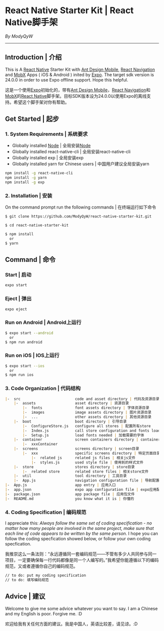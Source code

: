 # React Native Starter Kit | React Native脚手架

*By ModyQyW*

---

## Introduction | 介绍

This is A [React Native](https://facebook.github.io/react-native/) Starter Kit with [Ant Design Mobile](https://mobile.ant.design/docs/react/introduce), [React Navigation](https://reactnavigation.org/) and [MobX](https://github.com/mobxjs/mobx) Apps ( iOS & Android ) inited by [Expo](https://docs.expo.io/). The target sdk version is 24.0.0 in order to use Expo offline support. Hope this helpful.

这是一个使用[Expo](https://docs.expo.io/)初始化的，带有[Ant Design Mobile](https://mobile.ant.design/docs/react/introduce-cn)，[React Navigation](https://reactnavigation.org/)和[MobX](https://github.com/mobxjs/mobx)的[React Native](https://reactnative.cn/)脚手架。目标SDK版本设为24.0.0以使用Expo的离线支持。希望这个脚手架对你有帮助。

## Get Started | 起步

### 1. System Requirements | 系统要求

- Globally installed [Node](https://nodejs.org/en/) | 全局安装[Node](http://nodejs.cn/)
- Globally installed react-native-cli | 全局安装react-native-cli
- Globally installed exp | 全局安装exp
- Globally installed yarn for Chinese users | 中国用户建议全局安装yarn

```sh
npm install -g react-native-cli
npm install -g yarn
npm install -g exp
```

### 2. Installation | 安装

On the command prompt run the following commands | 在终端运行如下命令

```sh
$ git clone https://github.com/ModyQyW/react-native-starter-kit.git

$ cd react-native-starter-kit

$ npm install
  or
$ yarn
```

## Command | 命令

### Start | 启动

```sh
expo start
```

### Eject | 弹出

```sh
expo eject
```

### Run on Android | Android上运行

```sh
$ expo start --android
  or
$ npm run android
```

### Run on iOS | IOS上运行

```sh
$ expo start --ios
  or
$ npm run ios
```

### 3. Code Organization | 代码结构

```md
|-  src                         code and asset directory | 代码及资源目录
    |-  assets                  asset directory | 资源目录
        |-  fonts               font assets directory | 字体资源目录
        |-  images              image assets directory | 图片资源目录
        |-  ...                 other assets directory | 其他资源目录
    |-  boot                    boot directory | 引导目录
        |-  ConfigureStore.js   configure all stores | 配置所有store
        |-  Index.js            call store configuration and fonts loading | 调用store配置和字体加载
        |-  Setup.js            load fonts needed | 加载需要的字体
    |-  container               screen containers directory | container目录
        |-  xxxContainer
    |-  screens                 screens directory | screen目录
        |-  xxx                 specific screens directory | 特定页面目录
            |-  related js      related js files | 相关js文件
            |-  styles.js       used style file | 使用到的样式文件
    |-  store                   stores directory | store目录
        |-  related store       related store files | 相关store文件
    |-  util                    tool directory | 工具目录
    |-  App.js                  navigation configuration file | 导航配置文件
|-  App.js                      app entry | 应用入口
|-  app.json                    expo app configuration file | expo应用配置文件
|-  package.json                app package file | 应用包文件
|-  README.md                   you know what it is | 你懂的
```

### 4. Coding Specification | 编码规范

I appreciate this: *Always follow the same set of coding specification - no matter how many people are involved in the same project, make sure that each line of code appears to be written by the same person.* I hope you can follow the coding specfication showed below, or follow your own coding specfication.

我推崇这么一条法则：“永远遵循同一套编码规范——不管有多少人共同参与同一项目，一定要确保每一行代码都像是同一个人编写的。”我希望你能遵循以下的编码规范，又或者遵循你自己的编码规范。

```md
// to do: put my coding specification
// to do: 填写编码规范
```

## Advice | 建议

Welcome to give me some advice whatever you want to say. I am a Chinese and my English is poor. Forgive me. :D

欢迎给我有关任何方面的建议。我是中国人，英语比较差，请见谅。:D